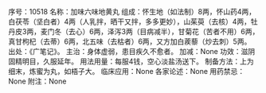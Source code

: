 序号：10518
名称：加味六味地黄丸
组成：怀生地（如法制）8两，怀山药4两，白茯苓（坚白者）4两（人乳拌，晒干又拌，多多更妙），山茱萸（去核）4两，牡丹皮3两，麦门冬（去心）6两，泽泻3两（目病减半），甘菊花（苦者不用）6两，真甘枸杞（去蒂）6两，北五味（去枯者）6两，又方加白蒺藜（炒去刺）5两。
出处：《广笔记》。
主治：身体虚弱，患目疾久不愈者。
加减：None
功效：滋阴固精明目，久服延年。
用法用量：每服4钱，空心淡盐汤送下。
制备方法：上为细末，炼蜜为丸，如梧子大。
临床应用：None
各家论述：None
用药禁忌：None
附注：None
